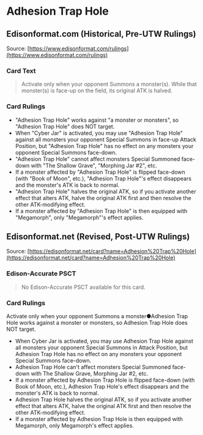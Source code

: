 # Adhesion Trap Hole

## Edisonformat.com (Historical, Pre-UTW Rulings)

Source: [https://www.edisonformat.com/rulings](https://www.edisonformat.com/rulings)

### Card Text

> Activate only when your opponent Summons a monster(s). While that monster(s) is face-up on the field, its original ATK is halved.

### Card Rulings

*   "Adhesion Trap Hole" works against "a monster or monsters", so "Adhesion Trap Hole" does NOT target.
*   When "Cyber Jar" is activated, you may use "Adhesion Trap Hole" against all monsters your opponent Special Summons in face-up Attack Position, but "Adhesion Trap Hole" has no effect on any monsters your opponent Special Summons face-down.
*   "Adhesion Trap Hole" cannot affect monsters Special Summoned face-down with "The Shallow Grave", "Morphing Jar #2", etc.
*   If a monster affected by "Adhesion Trap Hole" is flipped face-down (with "Book of Moon", etc.), "Adhesion Trap Hole"'s effect disappears and the monster's ATK is back to normal.
*   "Adhesion Trap Hole" halves the original ATK, so if you activate another effect that alters ATK, halve the original ATK first and then resolve the other ATK-modifying effect.
*   If a monster affected by "Adhesion Trap Hole" is then equipped with "Megamorph", only "Megamorph"'s effect applies.

## Edisonformat.net (Revised, Post-UTW Rulings)

Source: [https://edisonformat.net/card?name=Adhesion%20Trap%20Hole](https://edisonformat.net/card?name=Adhesion%20Trap%20Hole)

### Edison-Accurate PSCT

> No Edison-Accurate PSCT available for this card.

### Card Rulings

Activate only when your opponent Summons a monster●Adhesion Trap Hole works against a monster or monsters, so Adhesion Trap Hole does NOT target.
*   When Cyber Jar is activated, you may use Adhesion Trap Hole against all monsters your opponent Special Summons in Attack Position, but Adhesion Trap Hole has no effect on any monsters your opponent Special Summons face-down.
*   Adhesion Trap Hole can't affect monsters Special Summoned face-down with The Shallow Grave, Morphing Jar #2, etc.
*   If a monster affected by Adhesion Trap Hole is flipped face-down (with Book of Moon, etc.), Adhesion Trap Hole's effect disappears and the monster's ATK is back to normal.
*   Adhesion Trap Hole halves the original ATK, so if you activate another effect that alters ATK, halve the original ATK first and then resolve the other ATK-modifying effect.
*   If a monster affected by Adhesion Trap Hole is then equipped with Megamorph, only Megamorph's effect applies.
            